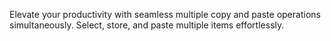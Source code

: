 Elevate your productivity with seamless multiple copy and paste operations simultaneously. Select, store, and paste multiple items effortlessly.